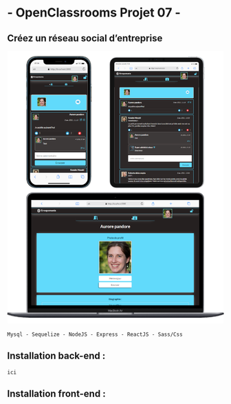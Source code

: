 # - OpenClassrooms Projet 07 -

## Créez un réseau social d’entreprise

![screen Site](./readme.png)


```
Mysql - Sequelize - NodeJS - Express - ReactJS - Sass/Css
```
## Installation back-end : 

```
ici
```

## Installation front-end : 
